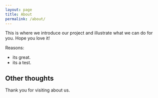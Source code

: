 ```yaml
---
layout: page
title: About
permalink: /about/
---
```


This is where we introduce our project and illustrate what we can do for you.
Hope you love it!

Reasons:
- its great.
- its a test.

## Other thoughts

Thank you for visiting about us.
